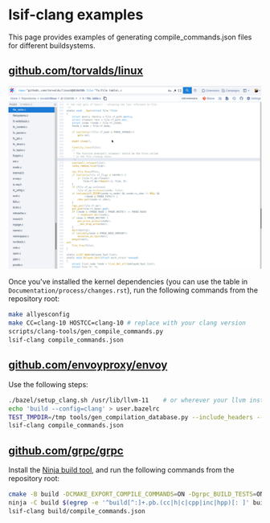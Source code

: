 # lsif-clang examples

This page provides examples of generating compile_commands.json files for different buildsystems.

## [github.com/torvalds/linux](https://github.com/torvalds/linux)

![GIF displaying usage on the linux kernel.](images/torvalds-linux.gif)

Once you've installed the kernel dependencies (you can use the table in `Documentation/process/changes.rst`), run the following commands from the repository root:
```sh
make allyesconfig
make CC=clang-10 HOSTCC=clang-10 # replace with your clang version
scripts/clang-tools/gen_compile_commands.py
lsif-clang compile_commands.json
```

## [github.com/envoyproxy/envoy](https://github.com/envoyproxy/envoy)

Use the following steps:
```sh
./bazel/setup_clang.sh /usr/lib/llvm-11    # or wherever your llvm installation lives
echo 'build --config=clang' > user.bazelrc
TEST_TMPDIR=/tmp tools/gen_compilation_database.py --include_headers --run_bazel_build
lsif-clang compile_commands.json
```

## [github.com/grpc/grpc](https://github.com/grpc/grpc)
Install the [Ninja build tool](https://ninja-build.org/), and run the following commands from the repository root:
```sh
cmake -B build -DCMAKE_EXPORT_COMPILE_COMMANDS=ON -Dgrpc_BUILD_TESTS=ON -G Ninja
ninja -C build $(egrep -e '^build[^:]+.pb.(cc|h|c|cpp|inc|hpp)[: ]' build/build.ninja | awk '{print $2}')  # generate pb
lsif-clang build/compile_commands.json
```
